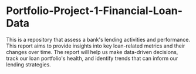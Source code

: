 # Portfolio-Project-1-Financial-Loan-Data
This is a repository that assess a bank's lending activities and performance. This report aims to provide insights into key loan-related metrics and their changes over time. The report will help us make data-driven decisions, track our loan portfolio's health, and identify trends that can inform our lending strategies. 
